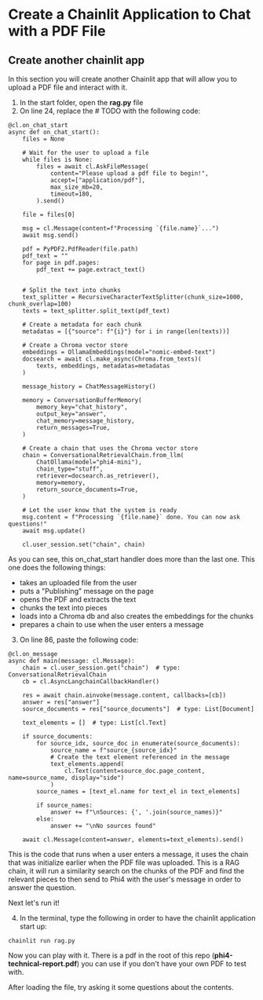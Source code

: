 # Create a Chainlit Application to Chat with a PDF File

## Create another chainlit app
In this section you will create another Chainlit app that will allow you to upload a PDF file and interact with it.

1. In the start folder, open the **rag.py** file
2. On line 24, replace the # TODO with the following code:

```
@cl.on_chat_start
async def on_chat_start():
    files = None

    # Wait for the user to upload a file
    while files is None:
        files = await cl.AskFileMessage(
            content="Please upload a pdf file to begin!",
            accept=["application/pdf"],
            max_size_mb=20,
            timeout=180,
        ).send()

    file = files[0]

    msg = cl.Message(content=f"Processing `{file.name}`...")
    await msg.send()
    
    pdf = PyPDF2.PdfReader(file.path)
    pdf_text = ""
    for page in pdf.pages:
        pdf_text += page.extract_text()
        

    # Split the text into chunks
    text_splitter = RecursiveCharacterTextSplitter(chunk_size=1000, chunk_overlap=100)
    texts = text_splitter.split_text(pdf_text)

    # Create a metadata for each chunk
    metadatas = [{"source": f"{i}"} for i in range(len(texts))]

    # Create a Chroma vector store
    embeddings = OllamaEmbeddings(model="nomic-embed-text")
    docsearch = await cl.make_async(Chroma.from_texts)(
        texts, embeddings, metadatas=metadatas
    )

    message_history = ChatMessageHistory()

    memory = ConversationBufferMemory(
        memory_key="chat_history",
        output_key="answer",
        chat_memory=message_history,
        return_messages=True,
    )

    # Create a chain that uses the Chroma vector store
    chain = ConversationalRetrievalChain.from_llm(
        ChatOllama(model="phi4-mini"),
        chain_type="stuff",
        retriever=docsearch.as_retriever(),
        memory=memory,
        return_source_documents=True,
    )

    # Let the user know that the system is ready
    msg.content = f"Processing `{file.name}` done. You can now ask questions!"
    await msg.update()

    cl.user_session.set("chain", chain)
```
As you can see, this on_chat_start handler does more than the last one. This one does the following things:
* takes an uploaded file from the user
* puts a "Publishing" message on the page
* opens the PDF and extracts the text  
* chunks the text into pieces
* loads into a Chroma db and also creates the embeddings for the chunks
* prepares a chain to use when the user enters a message

3. On line 86, paste the following code:

```
@cl.on_message
async def main(message: cl.Message):
    chain = cl.user_session.get("chain")  # type: ConversationalRetrievalChain
    cb = cl.AsyncLangchainCallbackHandler()

    res = await chain.ainvoke(message.content, callbacks=[cb])
    answer = res["answer"]
    source_documents = res["source_documents"]  # type: List[Document]

    text_elements = []  # type: List[cl.Text]

    if source_documents:
        for source_idx, source_doc in enumerate(source_documents):
            source_name = f"source_{source_idx}"
            # Create the text element referenced in the message
            text_elements.append(
                cl.Text(content=source_doc.page_content, name=source_name, display="side")
            )
        source_names = [text_el.name for text_el in text_elements]

        if source_names:
            answer += f"\nSources: {', '.join(source_names)}"
        else:
            answer += "\nNo sources found"

    await cl.Message(content=answer, elements=text_elements).send()
```
This is the code that runs when a user enters a message, it uses the chain that was initialize earlier when the PDF file was uploaded. This is a RAG chain, it will run a similarity search on the chunks of the PDF and find the relevant pieces to then send to Phi4 with the user's message in order to answer the question.

Next let's run it!

4. In the terminal, type the following in order to have the chainlit application start up:

```
chainlit run rag.py
```

Now you can play with it. There is a pdf in the root of this repo (**phi4-technical-report.pdf**) you can use if you don't have your own PDF to test with.

After loading the file, try asking it some questions about the contents.